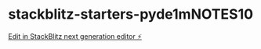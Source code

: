 # stackblitz-starters-pyde1mNOTES10

[Edit in StackBlitz next generation editor ⚡️](https://stackblitz.com/~/github.com/tk22kalal2/stackblitz-starters-pyde1mNOTES10)